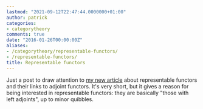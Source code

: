 ```yaml
---
lastmod: "2021-09-12T22:47:44.0000000+01:00"
author: patrick
categories:
- categorytheory
comments: true
date: "2016-01-26T00:00:00Z"
aliases:
- /categorytheory/representable-functors/
- /representable-functors/
title: Representable functors
---
```


Just a post to draw attention to [my new article][article] about representable functors and their links to adjoint functors.
It's very short, but it gives a reason for being interested in representable functors: they are basically "those with left adjoints", up to minor quibbles.

[article]: /misc/RepresentableFunctors/RepresentableFunctors.pdf
